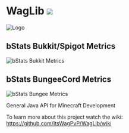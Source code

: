 # WagLib [![](https://jitpack.io/v/ItsWagPvP/WagLib.svg)](https://jitpack.io/#ItsWagPvP/WagLib)

![Logo](https://user-images.githubusercontent.com/71121134/197420426-3b53da69-b8f9-4b2b-bf06-aa75becaf7a8.gif)

## bStats Bukkit/Spigot Metrics
![bStats Bukkit Metrics](https://bstats.org/signatures/bukkit/WagLib.svg "bStats Bukkit Metrics")

## bStats BungeeCord Metrics
![bStats Bungee Metrics](https://bstats.org/signatures/bungeecord/WagLibBungee.svg "bStats Bungee Metrics")

General Java API for Minecraft Development

To learn more about this project watch the wiki: https://github.com/ItsWagPvP/WagLib/wiki
